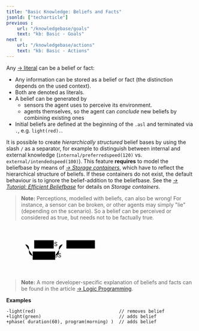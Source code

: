 ```yaml
---
title: "Basic Knowledge: Beliefs and Facts"
jsonld: ["techarticle"]
previous :
    url: "/knowledgebase/goals"
    text: "kb: Basic - Goals"
next :
    url: "/knowledgebase/actions"
    text: "kb: Basic - Actions"
---
```


Any [&#8594; literal](../literals) can be a belief or fact:

<!--more-->

* Any information can be stored as a belief or fact (the distinction depends on the used context). 
* Both are denoted as literals.
* A belief can be generated by
    * sensors the agent uses to perceive its environment.
    * agents themselves, so the agent can _conclude_ new beliefs by combining existing ones
* Initial beliefs are defined at the beginning of the `.asl` and terminated via `.`, e.g. `light(red).`.<!--more-->

It is possible to create _hierarchically structured_ belief bases by using the slash `/` as a separator, for example to distinguish between internal and external knowledge (`internal/preferredspeed(120)` vs. `external/intendedspeed(100)`). This feature **requires** to model the beliefbase by means of *[&#8594; Storage containers](https://lightjason.github.io/AgentSpeak/sources/d0/d7d/namespaceorg_1_1lightjason_1_1agentspeak_1_1beliefbase_1_1storage.htm)*, which have to reflect the hierarchical structure of beliefs. If these containers do not exist, the default behaviour is to ignore the belief-addition to the beliefbase. See the _[&#8594; Tutorial: Efficient Beliefbase](/tutorials/efficient-beliefbase)_ for details on *Storage containers*.

> **Note:** Perceptions, modelled with beliefs, can also be wrong!
For instance, a sensor can be broken, or other agents may simply "lie" (depending on the scenario).
So a belief can be perceived or considered as true, but needs not to be factually true.

<svg class="railroad-diagram" width="286" height="128" viewBox="0 0 286 92"><path d="M20.5 21.5v20m10-20v20m-10-10H41M40.5 31.5h10M50.5 31.5h20"/><g class="non-terminal" transform="translate(.5 .5)"><path d="M70 31h4M126 31h4M74 20h52v22H74z"/><a xmlns:xlink="http://www.w3.org/1999/xlink" xlink:href="https://lightjason.github.io/AgentSpeak/rrd-output/html/org/lightjason/agentspeak/grammar/Agent.g4/index.htm#883acd43c77567e1c3baced84ccf6ed7"><text x="100" y="35">PLUS</text></a></g><path d="M130.5 31.5h20M50.5 31.5a10 10 0 0 1 10 10v10a10 10 0 0 0 10 10"/><g class="non-terminal" transform="translate(.5 .5)"><path d="M70 50h60v22H70z"/><a xmlns:xlink="http://www.w3.org/1999/xlink" xlink:href="https://lightjason.github.io/AgentSpeak/rrd-output/html/org/lightjason/agentspeak/grammar/Agent.g4/index.htm#ffc0d9b54a1fe677c4c9e6b050e67c81"><text x="100" y="65">MINUS</text></a></g><path d="M130.5 61.5a10 10 0 0 0 10-10v-10a10 10 0 0 1 10-10M150.5 31.5h10"/><g class="non-terminal" transform="translate(.5 .5)"><path d="M160 20h76v22h-76z"/><a xmlns:xlink="http://www.w3.org/1999/xlink" xlink:href="https://lightjason.github.io/AgentSpeak/rrd-output/html/org/lightjason/agentspeak/grammar/Agent.g4/index.htm#f0d674f1e0ed4292267f149c5983db02"><text x="198" y="35">literal</text></a></g><path d="M236.5 31.5h10M246.5 31.5h20m-10-10v20m10-20v20"/></svg>

> **Note:** A more developer-specific explanation of beliefs and facts can be found in the article [&#8594; Logic Programming](https://lightjason.github.io/knowledgebase/logicalprogramming/#facts-beliefs).


**Examples**

<!-- htmlmin:ignore -->
```agentspeak
-light(red)                               // removes belief
+light(green)                             // adds belief
+phase( duration(60), program(morning) )  // adds belief
```
<!-- htmlmin:ignore -->

